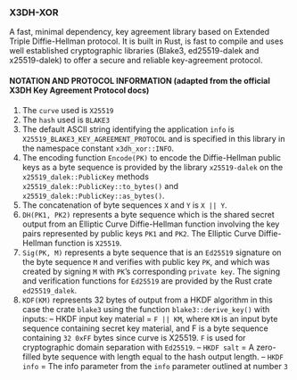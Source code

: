 ### X3DH-XOR
A fast, minimal dependency, key agreement library based on Extended Triple Diffie-Hellman protocol. It is built in Rust, is fast to compile and uses well established cryptographic libraries (Blake3, ed25519-dalek and x25519-dalek) to offer a secure and reliable key-agreement protocol.


#### NOTATION AND PROTOCOL INFORMATION (adapted from the official X3DH Key Agreement Protocol docs)
1. The `curve` used is `X25519`
2. The `hash` used is `BLAKE3`
3. The default ASCII string identifying the application `info` is `X25519_BLAKE3_KEY_AGREEMENT_PROTOCOL` and is specified in this library in the namespace constant `x3dh_xor::INFO`.
4. The encoding function `Encode(PK)` to encode the Diffie-Hellman public keys as a byte sequence is provided by the library `x25519-dalek` on the `x25519_dalek::PublicKey` methods `x25519_dalek::PublicKey::to_bytes()` and `x25519_dalek::PublicKey::as_bytes()`.
5. The concatenation of byte sequences `X` and `Y` is `X || Y`. 
6. `DH(PK1, PK2)` represents a byte sequence which is the shared secret
output from an Elliptic Curve Diffie-Hellman function involving the key
pairs represented by public keys `PK1` and `PK2`. The Elliptic Curve Diffie-
Hellman function is `X25519`.
7. `Sig(PK, M)` represents a byte sequence that is an `Ed25519` signature
on the byte sequence `M` and verifies with public key `PK`, and which was
created by signing `M` with `PK`’s corresponding `private key`. The signing
and verification functions for `Ed25519` are provided by the Rust crate `ed25519_dalek`.
8. `KDF(KM)` represents 32 bytes of output from a HKDF algorithm in this case the crate `blake3` using the function `blake3::derive_key()`
with inputs:
– HKDF input key material = `F || KM`, where `KM` is an input byte
sequence containing secret key material, and F is a byte sequence
containing `32 0xFF` bytes since curve is X25519. `F` is used for cryptographic domain separation with `Ed25519`.
– `HKDF salt` = A zero-filled byte sequence with length equal to the hash output length.
– `HKDF info` = The info parameter from the `info` parameter outlined at number `3`


